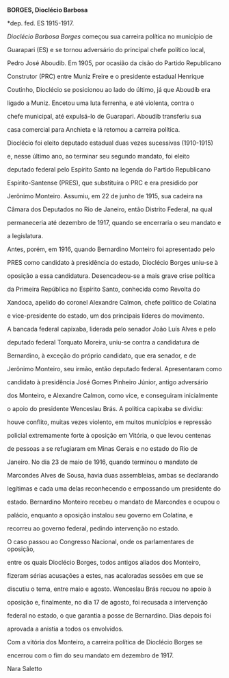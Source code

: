 **BORGES, Dioclécio Barbosa**



\*dep. fed. ES 1915-1917.



*Dioclécio Barbosa Borges* começou sua carreira política no município de

Guarapari (ES) e se tornou adversário do principal chefe político local,

Pedro José Aboudib. Em 1905, por ocasião da cisão do Partido Republicano

Construtor (PRC) entre Muniz Freire e o presidente estadual Henrique

Coutinho, Dioclécio se posicionou ao lado do último, já que Aboudib era

ligado a Muniz. Encetou uma luta ferrenha, e até violenta, contra o

chefe municipal, até expulsá-lo de Guarapari. Aboudib transferiu sua

casa comercial para Anchieta e lá retomou a carreira política.



Dioclécio foi eleito deputado estadual duas vezes sucessivas (1910-1915)

e, nesse último ano, ao terminar seu segundo mandato, foi eleito

deputado federal pelo Espírito Santo na legenda do Partido Republicano

Espírito-Santense (PRES), que substituíra o PRC e era presidido por

Jerônimo Monteiro. Assumiu, em 22 de junho de 1915, sua cadeira na

Câmara dos Deputados no Rio de Janeiro, então Distrito Federal, na qual

permaneceria até dezembro de 1917, quando se encerraria o seu mandato e

a legislatura.



Antes, porém, em 1916, quando Bernardino Monteiro foi apresentado pelo

PRES como candidato à presidência do estado, Dioclécio Borges uniu-se à

oposição a essa candidatura. Desencadeou-se a mais grave crise política

da Primeira República no Espírito Santo, conhecida como Revolta do

Xandoca, apelido do coronel Alexandre Calmon, chefe político de Colatina

e vice-presidente do estado, um dos principais líderes do movimento.



A bancada federal capixaba, liderada pelo senador João Luís Alves e pelo

deputado federal Torquato Moreira, uniu-se contra a candidatura de

Bernardino, à exceção do próprio candidato, que era senador, e de

Jerônimo Monteiro, seu irmão, então deputado federal. Apresentaram como

candidato à presidência José Gomes Pinheiro Júnior, antigo adversário

dos Monteiro, e Alexandre Calmon, como vice, e conseguiram inicialmente

o apoio do presidente Wenceslau Brás. A política capixaba se dividiu:

houve conflito, muitas vezes violento, em muitos municípios e repressão

policial extremamente forte à oposição em Vitória, o que levou centenas

de pessoas a se refugiaram em Minas Gerais e no estado do Rio de

Janeiro. No dia 23 de maio de 1916, quando terminou o mandato de

Marcondes Alves de Sousa, havia duas assembleias, ambas se declarando

legítimas e cada uma delas reconhecendo e empossando um presidente do

estado. Bernardino Monteiro recebeu o mandato de Marcondes e ocupou o

palácio, enquanto a oposição instalou seu governo em Colatina, e

recorreu ao governo federal, pedindo intervenção no estado.



O caso passou ao Congresso Nacional, onde os parlamentares de oposição,

entre os quais Dioclécio Borges, todos antigos aliados dos Monteiro,

fizeram sérias acusações a estes, nas acaloradas sessões em que se

discutiu o tema, entre maio e agosto. Wenceslau Brás recuou no apoio à

oposição e, finalmente, no dia 17 de agosto, foi recusada a intervenção

federal no estado, o que garantia a posse de Bernardino. Dias depois foi

aprovada a anistia a todos os envolvidos.



Com a vitória dos Monteiro, a carreira política de Dioclécio Borges se

encerrou com o fim do seu mandato em dezembro de 1917.



Nara Saletto



